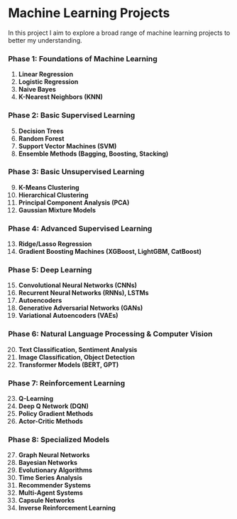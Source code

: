 # Machine Learning Projects

In this project I aim to explore a broad range of machine learning projects to better my understanding.

### Phase 1: Foundations of Machine Learning
1. **Linear Regression**
2. **Logistic Regression**
3. **Naive Bayes**
4. **K-Nearest Neighbors (KNN)**

### Phase 2: Basic Supervised Learning
5. **Decision Trees**
6. **Random Forest**
7. **Support Vector Machines (SVM)**
8. **Ensemble Methods (Bagging, Boosting, Stacking)**

### Phase 3: Basic Unsupervised Learning
9. **K-Means Clustering**
10. **Hierarchical Clustering**
11. **Principal Component Analysis (PCA)**
12. **Gaussian Mixture Models**

### Phase 4: Advanced Supervised Learning
13. **Ridge/Lasso Regression**
14. **Gradient Boosting Machines (XGBoost, LightGBM, CatBoost)**

### Phase 5: Deep Learning
15. **Convolutional Neural Networks (CNNs)**
16. **Recurrent Neural Networks (RNNs), LSTMs**
17. **Autoencoders**
18. **Generative Adversarial Networks (GANs)**
19. **Variational Autoencoders (VAEs)**

### Phase 6: Natural Language Processing & Computer Vision
20. **Text Classification, Sentiment Analysis**
21. **Image Classification, Object Detection**
22. **Transformer Models (BERT, GPT)**

### Phase 7: Reinforcement Learning
23. **Q-Learning**
24. **Deep Q Network (DQN)**
25. **Policy Gradient Methods**
26. **Actor-Critic Methods**

### Phase 8: Specialized Models
27. **Graph Neural Networks**
28. **Bayesian Networks**
29. **Evolutionary Algorithms**
30. **Time Series Analysis**
31. **Recommender Systems**
32. **Multi-Agent Systems**
33. **Capsule Networks**
34. **Inverse Reinforcement Learning**
